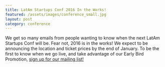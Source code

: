 ```yaml
---
title: LatAm Startups Conf 2016 In the Works!
featured: /assets/images/conference_small.jpg
layout: post
category: conference
---
```


<p>
We get so many emails from people wanting to know when the next LatAm Startups Conf will be. Fear not, 2016 is in the works! We expect to be announcing the location and ticket prices by the end of January. To be the first to know when we go live, and take advantage of our Early Bird Promotion, <a href="#join-the-movement">sign up for our mailing list!</a>
</p>
<!--more-->
